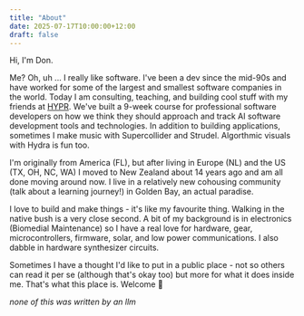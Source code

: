 ```yaml
---
title: "About"
date: 2025-07-17T10:00:00+12:00
draft: false
---
```


Hi, I'm Don.

Me? Oh, uh ... I really like software. I've been a dev since the mid-90s and have worked for some of the largest and smallest software companies in the world. Today I am consulting, teaching, and building cool stuff with my friends at [HYPR](https://hypr.nz/). We've built a 9-week course for professional software developers on how we think they should approach and track AI software development tools and technologies. In addition to building applications, sometimes I make music with Supercollider and Strudel. Algorthmic visuals with Hydra is fun too.

I'm originally from America (FL), but after living in Europe (NL) and the US (TX, OH, NC, WA) I moved to New Zealand about 14 years ago and am all done moving around now. I live in a relatively new cohousing community (talk about a learning journey!) in Golden Bay, an actual paradise. 

I love to build and make things - it's like my favourite thing. Walking in the native bush is a very close second. A bit of my background is in electronics (Biomedial Maintenance) so I have a real love for hardware, gear, microcontrollers, firmware, solar, and low power communications. I also dabble in hardware synthesizer circuits.

Sometimes I have a thought I'd like to put in a public place - not so others can read it per se (although that's okay too) but more for what it does inside me. That's what this place is. Welcome 👋

_none of this was written by an llm_
